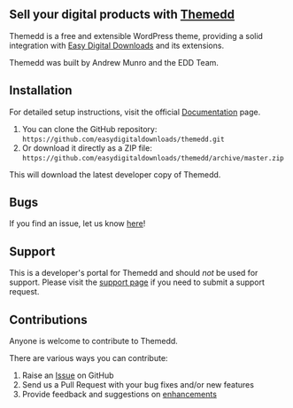 ## Sell your digital products with [Themedd](https://themedd.com)

Themedd is a free and extensible WordPress theme, providing a solid integration with [Easy Digital Downloads](https://easydigitaldownloads.com) and its extensions.

Themedd was built by Andrew Munro and the EDD Team.

## Installation

For detailed setup instructions, visit the official [Documentation](http://docs.easydigitaldownloads.com/category/1902-themedd) page.

1. You can clone the GitHub repository: `https://github.com/easydigitaldownloads/themedd.git`
2. Or download it directly as a ZIP file: `https://github.com/easydigitaldownloads/themedd/archive/master.zip`

This will download the latest developer copy of Themedd.

## Bugs
If you find an issue, let us know [here](https://github.com/easydigitaldownloads/themedd/issues?state=open)!

## Support
This is a developer's portal for Themedd and should _not_ be used for support. Please visit the [support page](https://easydigitaldownloads.com/support) if you need to submit a support request.

## Contributions
Anyone is welcome to contribute to Themedd.

There are various ways you can contribute:

1. Raise an [Issue](https://github.com/easydigitaldownloads/themedd/issues) on GitHub
2. Send us a Pull Request with your bug fixes and/or new features
3. Provide feedback and suggestions on [enhancements](https://github.com/easydigitaldownloads/themedd/issues?direction=desc&labels=Enhancement&page=1&sort=created&state=open)
